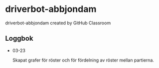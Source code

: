 # driverbot-abbjondam
driverbot-abbjondam created by GitHub Classroom

## Loggbok 

* 03-23 

   Skapat grafer för röster och för fördelning av röster mellan partierna.


